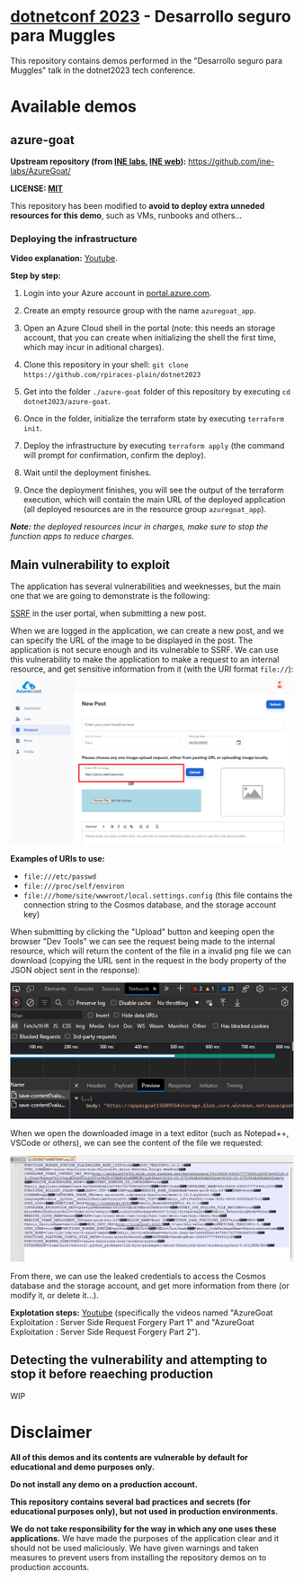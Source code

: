 # [dotnetconf 2023](https://dotnetconfspain.com/) - Desarrollo seguro para Muggles


This repository contains demos performed in the "Desarrollo seguro para Muggles" talk in the dotnet2023 tech conference.

# Available demos

## azure-goat

**Upstream repository (from [INE labs](https://github.com/ine-labs), [INE web](https://ine.com/)):** https://github.com/ine-labs/AzureGoat/

**LICENSE: [MIT](./azure-goat/LICENSE)**

This repository has been modified to **avoid to deploy extra unneded resources for this demo**, such as VMs, runbooks and others...

### Deploying the infrastructure

**Video explanation:** [Youtube](https://www.youtube.com/watch?v=_FIrMr8hDHY).

**Step by step:**

1. Login into your Azure account in [portal.azure.com](https://portal.azure.com/).

2. Create an empty resource group with the name `azuregoat_app`.

3. Open an Azure Cloud shell in the portal (note: this needs an storage account, that you can create when initializing the shell the first time, which may incur in aditional charges).

4. Clone this repository in your shell: `git clone https://github.com/rpiraces-plain/dotnet2023`

5. Get into the folder `./azure-goat` folder of this repository by executing `cd dotnet2023/azure-goat`.

6. Once in the folder, initialize the terraform state by executing `terraform init`.

7. Deploy the infrastructure by executing `terraform apply` (the command will prompt for confirmation, confirm the deploy).

8. Wait until the deployment finishes.

9. Once the deployment finishes, you will see the output of the terraform execution, which will contain the main URL of the deployed application (all deployed resources are in the resource group `azuregoat_app`).

_**Note:** the deployed resources incur in charges, make sure to stop the function apps to reduce charges._

## Main vulnerability to exploit

The application has several vulnerabilities and weeknesses, but the main one that we are going to demonstrate is the following:

[SSRF](https://owasp.org/www-community/attacks/Server_Side_Request_Forgery) in the user portal, when submitting a new post.

When we are logged in the application, we can create a new post, and we can specify the URL of the image to be displayed in the post. The application is not secure enough and its vulnerable to SSRF. We can use this vulnerability to make the application to make a request to an internal resource, and get sensitive information from it (with the URI format `file://`):
![SSRF in azure-goat](/assets/ssrf-azure-goat.png)

**Examples of URIs to use:**
- `file:///etc/passwd`
- `file:///proc/self/environ`
- `file:///home/site/wwwroot/local.settings.config` (this file contains the connection string to the Cosmos database, and the storage account key)

When submitting by clicking the "Upload" button and keeping open the browser "Dev Tools" we can see the request being made to the internal resource, which will return the content of the file in a invalid png file we can download (copying the URL sent in the request in the body property of the JSON object sent in the response):

![Request successfull, SSRF executed](/assets/ssrf-request-successful.png)

When we open the downloaded image in a text editor (such as Notepad++, VSCode or others), we can see the content of the file we requested:

![Leaked credentials](/assets/ssrf-invalid-png-leaked-credentials.png)

From there, we can use the leaked credentials to access the Cosmos database and the storage account, and get more information from there (or modify it, or delete it...).

**Explotation steps:** [Youtube](https://www.youtube.com/watch?v=TVFdorqj2oQ&list=PLcIpBb4raSZGdYHKpqIu5Boc2ziga4oGY&index=2) (specifically the videos named "AzureGoat Exploitation : Server Side Request Forgery Part 1" and "AzureGoat Exploitation : Server Side Request Forgery Part 2").

## Detecting the vulnerability and attempting to stop it before reaeching production

WIP

# Disclaimer

**All of this demos and its contents are vulnerable by default for educational and demo purposes only.**

**Do not install any demo on a production account.**

**This repository contains several bad practices and secrets (for educational purposes only), but not used in production environments.**

**We do not take responsibility for the way in which any one uses these applications.** We have made the purposes of the application clear and it should not be used maliciously. We have given warnings and taken measures to prevent users from installing the repository demos on to production accounts.
